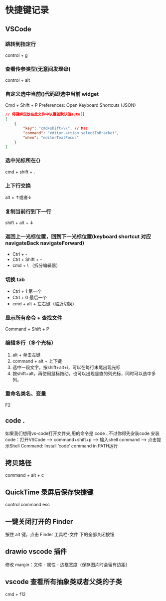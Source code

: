 # 快捷键记录
## VSCode
### 跳转到指定行
control + g

### 查看传参类型(无意间发现😅)
control + alt

### 自定义选中当前()代码即选中当前 widget
Cmd + Shift + P
Preferences: Open Keyboard Shortcuts (JSON)
```json
// 将键绑定放在此文件中以覆盖默认值auto[]
[
    {
        "key": "cmd+shift+\\", // Mac
        "command": "editor.action.selectToBracket",
        "when": "editorTextFocus"
    }
]
```
### 选中光标所在{}
cmd + shift + .
### 上下行交换
alt + ↑或者↓
### 复制当前行到下一行
shift + alt + ↓
### 返回上一光标位置，回到下一光标位置(keyboard shortcut 对应 navigateBack navigateForward)
* Ctrl + -
* Ctrl + Shift + -
* cmd + \ （拆分编辑器）
### 切换 tab
* Ctrl + 1 第一个
* Ctrl + 0 最后一个
* cmd + alt + 左右键（临近切换）

### 显示所有命令 + 查找文件
Command + Shift + P

### 编辑多行（多个光标）
1. alt + 单击左键
2. command + alt + 上下键
3. 选中一段文字，按shift+alt+i，可以在每行末尾出现光标
4. 按shift+alt，再使用鼠标拖动，也可以出现竖直的列光标，同时可以选中多列。

### 重命名类名、变量
F2

## code .
如果我们想用vs-code打开文件夹,用的命令是 code .,不过你得先安装code
安装code：打开VSCode –> command+shift+p –> 输入shell command –> 点击提示Shell Command: Install ‘code’ command in PATH运行

## 拷贝路径
command + alt + c

## QuickTime 录屏后保存快捷键 
control command esc

## 一键关闭打开的 Finder
按住 alt 键，点击 Finder 工具栏-文件 下的全部关闭按钮

## drawio vscode 插件
修改 margin：文件 - 属性 - 边框宽度（保存图片时会留有边距）

## vscode 查看所有抽象类或者父类的子类
cmd + f12